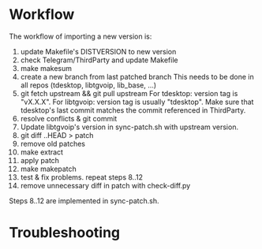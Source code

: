 # Workflow

The workflow of importing a new version is:

1. update Makefile's DISTVERSION to new version
2. check Telegram/ThirdParty and update Makefile
3. make makesum
4. create a new branch from last patched branch
   This needs to be done in all repos (tdesktop, libtgvoip, lib\_base, ...)
5. git fetch upstream && git pull upstream <new version tag>
   For tdesktop: version tag is "vX.X.X".
   For libtgvoip: version tag is usually "tdesktop". Make sure that tdesktop's
   last commit matches the commit referenced in ThirdParty.
7. resolve conflicts & git commit
6. Update libtgvoip's version in sync-patch.sh with upstream version.
8. git diff <new version tag>..HEAD > patch
9. remove old patches
10. make extract
11. apply patch
12. make makepatch
13. test & fix problems. repeat steps 8..12
14. remove unnecessary diff in patch with check-diff.py

Steps 8..12 are implemented in sync-patch.sh.

# Troubleshooting
